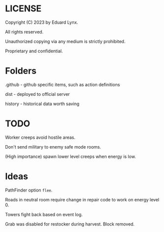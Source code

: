 # LICENSE
Copyright (C) 2023 by Eduard Lynx.

All rights reserved.

Unauthorized copying via any medium is strictly prohibited.

Proprietary and confidential.

# Folders
.github - github specific items, such as action definitions

dist - deployed to official server

history - historical data worth saving

# TODO
Worker creeps avoid hostile areas.

Don't send military to enemy safe mode rooms.

(High importance) spawn lower level creeps when energy is low.

# Ideas
PathFinder option `flee`.

Roads in neutral room require change in repair code to work on energy level 0.

Towers fight back based on event log.

Grab was disabled for restocker during harvest. Block removed.
